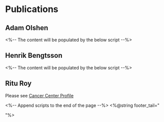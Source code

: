 # Publications

## Adam Olshen
<div id="adam_profiles_publications">
<%-- The content will be populated by the below script --%>
</div>

## Henrik Bengtsson
<div id="henrik_profiles_publications">
<%-- The content will be populated by the below script --%>
</div>

## Ritu Roy
Please see [Cancer Center
Profile](http://cancer.ucsf.edu/people/profiles/roy_ritu.3644)


<%-- Append scripts to the end of the page --%>
<%@string footer_tail="
<!-- get data from the UCSF Profiles API -->
<script src='../assets/js/publications.js'></script>
<script>
  add_profiles_user_content('adam', 'ProfilesURLName', 'adam.olshen')
  add_profiles_user_content('henrik', 'ProfilesURLName', 'henrik.bengtsson')
  /* add_profiles_user_content('FNO', 'royr@cc.ucsf.edu') */
</script>
"%>
